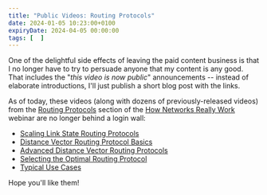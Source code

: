 ```yaml
---
title: "Public Videos: Routing Protocols"
date: 2024-01-05 10:23:00+0100
expiryDate: 2024-04-05 00:00:00
tags: [  ]
---
```

One of the delightful side effects of leaving the paid content business is that I no longer have to try to persuade anyone that my content is any good. That includes the "_this video is now public_" announcements -- instead of elaborate introductions, I'll just publish a short blog post with the links. 

As of today, these videos (along with dozens of previously-released videos) from the [Routing Protocols](https://my.ipspace.net/bin/list?id=Net101#ROUTING) section of the [How Networks Really Work](https://www.ipspace.net/How_Networks_Really_Work) webinar are no longer behind a login wall:
<!--more-->
* [Scaling Link State Routing Protocols](https://my.ipspace.net/bin/get/Net101/RP2.3%20-%20Scaling%20Link%20State%20Routing%20Protocols.mp4?doccode=Net101)
* [Distance Vector Routing Protocol Basics](https://my.ipspace.net/bin/get/Net101/RP3.1%20-%20Distance%20Vector%20Routing%20Protocol%20Basics.mp4?doccode=Net101)
* [Advanced Distance Vector Routing Protocols](https://my.ipspace.net/bin/get/Net101/RP3.2%20-%20Advanced%20Distance%20Vector%20Routing%20Protocols.mp4?doccode=Net101)
* [Selecting the Optimal Routing Protocol](https://my.ipspace.net/bin/get/Net101/RP4%20-%20Selecting%20the%20Optimal%20Routing%20Protocol.mp4?doccode=Net101)
* [Typical Use Cases](https://my.ipspace.net/bin/get/Net101/RP5%20-%20Typical%20Use%20Cases.mp4?doccode=Net101)

Hope you'll like them!